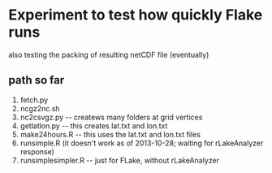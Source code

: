 Experiment to test how quickly Flake runs
=========================================

also testing the packing of resulting netCDF file (eventually)

path so far
-----------

1. fetch.py
2. ncgz2nc.sh
3. nc2csvgz.py -- createws many folders at grid vertices
4. getlatlon.py -- this creates lat.txt and lon.txt
5. make24hours.R -- this uses the lat.txt and lon.txt files
7. runsimple.R (it doesn't work as of 2013-10-28; waiting for rLakeAnalyzer response)
6. runsimplesimpler.R -- just for FLake, without rLakeAnalyzer